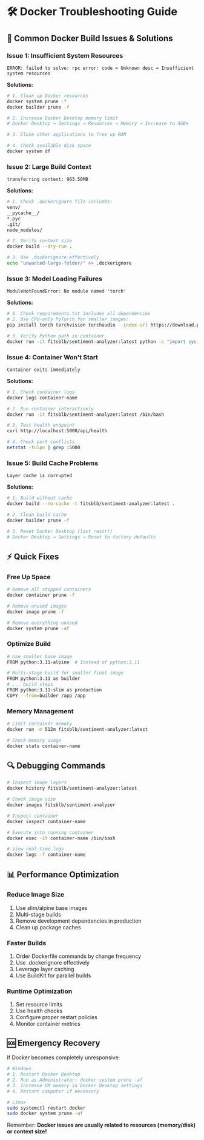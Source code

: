 # 🛠️ Docker Troubleshooting Guide

## 🚨 Common Docker Build Issues & Solutions

### **Issue 1: Insufficient System Resources**
```
ERROR: failed to solve: rpc error: code = Unknown desc = Insufficient system resources
```

**Solutions:**
```bash
# 1. Clean up Docker resources
docker system prune -f
docker builder prune -f

# 2. Increase Docker Desktop memory limit
# Docker Desktop → Settings → Resources → Memory → Increase to 4GB+

# 3. Close other applications to free up RAM

# 4. Check available disk space
docker system df
```

### **Issue 2: Large Build Context**
```
transferring context: 963.50MB
```

**Solutions:**
```bash
# 1. Check .dockerignore file includes:
venv/
__pycache__/
*.pyc
.git/
node_modules/

# 2. Verify context size
docker build --dry-run .

# 3. Use .dockerignore effectively
echo "unwanted-large-folder/" >> .dockerignore
```

### **Issue 3: Model Loading Failures**
```
ModuleNotFoundError: No module named 'torch'
```

**Solutions:**
```bash
# 1. Check requirements.txt includes all dependencies
# 2. Use CPU-only PyTorch for smaller images:
pip install torch torchvision torchaudio --index-url https://download.pytorch.org/whl/cpu

# 3. Verify Python path in container
docker run -it fitsblb/sentiment-analyzer:latest python -c "import sys; print(sys.path)"
```

### **Issue 4: Container Won't Start**
```
Container exits immediately
```

**Solutions:**
```bash
# 1. Check container logs
docker logs container-name

# 2. Run container interactively
docker run -it fitsblb/sentiment-analyzer:latest /bin/bash

# 3. Test health endpoint
curl http://localhost:5000/api/health

# 4. Check port conflicts
netstat -tulpn | grep :5000
```

### **Issue 5: Build Cache Problems**
```
Layer cache is corrupted
```

**Solutions:**
```bash
# 1. Build without cache
docker build --no-cache -t fitsblb/sentiment-analyzer:latest .

# 2. Clean build cache
docker builder prune -f

# 3. Reset Docker Desktop (last resort)
# Docker Desktop → Settings → Reset to factory defaults
```

## ⚡ Quick Fixes

### **Free Up Space**
```bash
# Remove all stopped containers
docker container prune -f

# Remove unused images
docker image prune -f

# Remove everything unused
docker system prune -af
```

### **Optimize Build**
```bash
# Use smaller base image
FROM python:3.11-alpine  # Instead of python:3.11

# Multi-stage build for smaller final image
FROM python:3.11 as builder
# ... build steps
FROM python:3.11-slim as production
COPY --from=builder /app /app
```

### **Memory Management**
```bash
# Limit container memory
docker run -m 512m fitsblb/sentiment-analyzer:latest

# Check memory usage
docker stats container-name
```

## 🔍 Debugging Commands

```bash
# Inspect image layers
docker history fitsblb/sentiment-analyzer:latest

# Check image size
docker images fitsblb/sentiment-analyzer

# Inspect container
docker inspect container-name

# Execute into running container
docker exec -it container-name /bin/bash

# View real-time logs
docker logs -f container-name
```

## 📊 Performance Optimization

### **Reduce Image Size**
1. Use slim/alpine base images
2. Multi-stage builds
3. Remove development dependencies in production
4. Clean up package caches

### **Faster Builds**
1. Order Dockerfile commands by change frequency
2. Use .dockerignore effectively  
3. Leverage layer caching
4. Use BuildKit for parallel builds

### **Runtime Optimization**
1. Set resource limits
2. Use health checks
3. Configure proper restart policies
4. Monitor container metrics

## 🆘 Emergency Recovery

If Docker becomes completely unresponsive:

```bash
# Windows
# 1. Restart Docker Desktop
# 2. Run as Administrator: docker system prune -af
# 3. Increase VM memory in Docker Desktop settings
# 4. Restart computer if necessary

# Linux
sudo systemctl restart docker
sudo docker system prune -af
```

Remember: **Docker issues are usually related to resources (memory/disk) or context size!**
